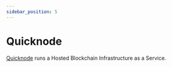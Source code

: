 ```yaml
---
sidebar_position: 5
---
```


# Quicknode

[Quicknode](https://www.quicknode.com/) runs a Hosted Blockchain Infrastructure as a Service.